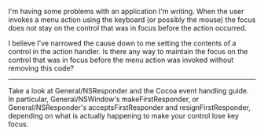 

I'm having some problems with an application I'm writing.  When the user invokes a menu action using the keyboard (or possibly the mouse) the focus does not stay on the control that was in focus before the action occurred.

I believe I've narrowed the cause down to me setting the contents of a control in the action handler.  Is there any way to maintain the focus on the control that was in focus before the menu action was invoked without removing this code?

----

Take a look at General/NSResponder and the Cocoa event handling guide. In particular, General/NSWindow's makeFirstResponder, or General/NSResponder's acceptsFirstResponder and resignFirstResponder, depending on what is actually happening to make your control lose key focus.